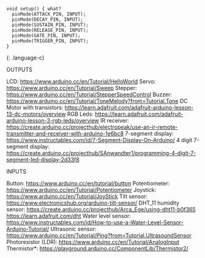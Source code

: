---
---
```
void setup() { what?
  pinMode(ATTACK_PIN, INPUT);
  pinMode(DECAY_PIN, INPUT);
  pinMode(SUSTAIN_PIN, INPUT);
  pinMode(RELEASE_PIN, INPUT);
  pinMode(GATE_PIN, INPUT);
  pinMode(TRIGGER_PIN, INPUT);
}
```
{: .language-c}

OUTPUTS  

LCD: https://www.arduino.cc/en/Tutorial/HelloWorld
Servo: https://www.arduino.cc/en/Tutorial/Sweep
Stepper: https://www.arduino.cc/en/Tutorial/StepperSpeedControl
Buzzer: https://www.arduino.cc/en/Tutorial/ToneMelody?from=Tutorial.Tone
DC Motor with transistors: https://learn.adafruit.com/adafruit-arduino-lesson-13-dc-motors/overview
RGB Leds: https://learn.adafruit.com/adafruit-arduino-lesson-3-rgb-leds/overview
IR receiver: https://create.arduino.cc/projecthub/electropeak/use-an-ir-remote-transmitter-and-receiver-with-arduino-1e6bc8
7-segment display: https://www.instructables.com/id/7-Segment-Display-On-Arduino/
4 digit 7-segment display: https://create.arduino.cc/projecthub/SAnwandter1/programming-4-digit-7-segment-led-display-2d33f8

  

INPUTS  

Button: https://www.arduino.cc/en/tutorial/button
Potentiometer: https://www.arduino.cc/en/Tutorial/Potentiometer
Joystick: https://www.arduino.cc/en/Tutorial/JoyStick
Tilt sensor: https://www.electronicshub.org/arduino-tilt-sensor/
DHT_11 humidity sensor: https://create.arduino.cc/projecthub/Arca_Ege/using-dht11-b0f365 https://learn.adafruit.com/dht
Water level sensor: https://www.instructables.com/id/How-to-use-a-Water-Level-Sensor-Arduino-Tutorial/
Ultrasonic sensor: https://www.arduino.cc/en/Tutorial/Ping?from=Tutorial.UltrasoundSensor
Photoresistor (LDR): https://www.arduino.cc/en/Tutorial/AnalogInput
Thermistor*: https://playground.arduino.cc/ComponentLib/Thermistor2/
